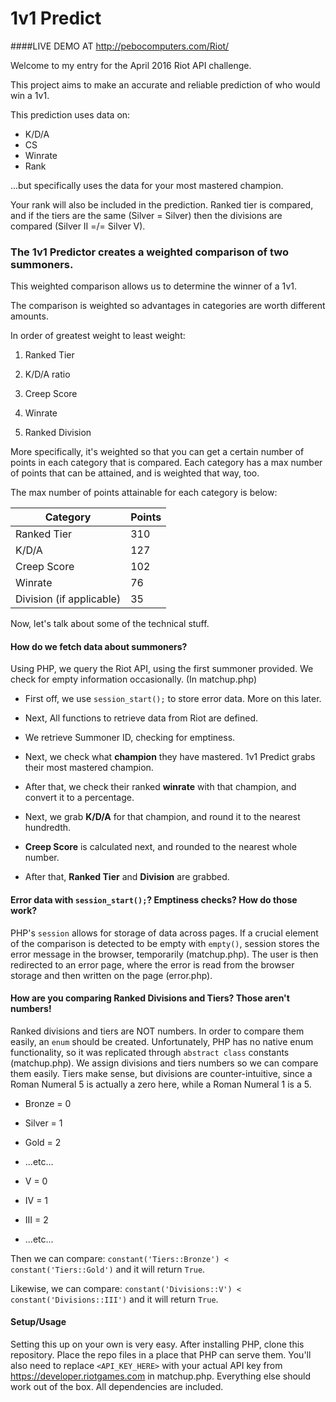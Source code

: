 # 1v1 Predict

####LIVE DEMO AT http://pebocomputers.com/Riot/

Welcome to my entry for the April 2016 Riot API challenge.


This project aims to make an accurate and reliable prediction of who would win a 1v1.


This prediction uses data on:

* K/D/A
* CS
* Winrate
* Rank

...but specifically uses the data for your most mastered champion.


Your rank will also be included in the prediction.
Ranked tier is compared, and if the tiers are the same (Silver = Silver) then the divisions are compared (Silver II =/= Silver V).


### The 1v1 Predictor creates a weighted comparison of two summoners.

This weighted comparison allows us to determine the winner of a 1v1.


The comparison is weighted so advantages in categories are worth different amounts.

In order of greatest weight to least weight:


1. Ranked Tier

2. K/D/A ratio

3. Creep Score

4. Winrate

5. Ranked Division


More specifically, it's weighted so that you can get a certain number of points in each category that is compared. Each category has a max number of points that can be attained, and is weighted that way, too.


The max number of points attainable for each category is below:

| Category | Points |
| -------------- | --------- |
| Ranked Tier | 310 |
| K/D/A | 127 |
| Creep Score | 102 |
| Winrate | 76 |
| Division (if applicable) | 35 |


Now, let's talk about some of the technical stuff.

#### How do we fetch data about summoners?

Using PHP, we query the Riot API, using the first summoner provided. We check for empty information occasionally. (In matchup.php)

* First off, we use `session_start();` to store error data. More on this later.

* Next, All functions to retrieve data from Riot are defined.

* We retrieve Summoner ID, checking for emptiness.

* Next, we check what __champion__ they have mastered. 1v1 Predict grabs their most mastered champion.

* After that, we check their ranked __winrate__ with that champion, and convert it to a percentage.

* Next, we grab __K/D/A__ for that champion, and round it to the nearest hundredth.

* __Creep Score__ is calculated next, and rounded to the nearest whole number.

* After that, __Ranked Tier__ and __Division__ are grabbed.

#### Error data with `session_start();`? Emptiness checks? How do those work?

PHP's `session` allows for storage of data across pages. If a crucial element of the comparison is detected to be empty with `empty()`, session stores the error message in the browser, temporarily (matchup.php). The user is then redirected to an error page, where the error is read from the browser storage and then written on the page (error.php).

#### How are you comparing Ranked Divisions and Tiers? Those aren't numbers!

Ranked divisions and tiers are NOT numbers. In order to compare them easily, an `enum` should be created. Unfortunately, PHP has no native enum functionality, so it was replicated through `abstract class` constants (matchup.php). We assign divisions and tiers numbers so we can compare them easily. Tiers make sense, but divisions are counter-intuitive, since a Roman Numeral 5 is actually a zero here, while a Roman Numeral 1 is a 5.

* Bronze = 0
* Silver = 1
* Gold = 2
* ...etc...

* V = 0
* IV = 1
* III = 2
* ...etc...


Then we can compare: `constant('Tiers::Bronze') < constant('Tiers::Gold')` and it will return `True`.

Likewise, we can compare: `constant('Divisions::V') < constant('Divisions::III')` and it will return `True`.

#### Setup/Usage

Setting this up on your own is very easy. After installing PHP, clone this repository. Place the repo files in a place that PHP can serve them. You'll also need to replace `<API_KEY_HERE>` with your actual API key from https://developer.riotgames.com in matchup.php. Everything else should work out of the box. All dependencies are included.
